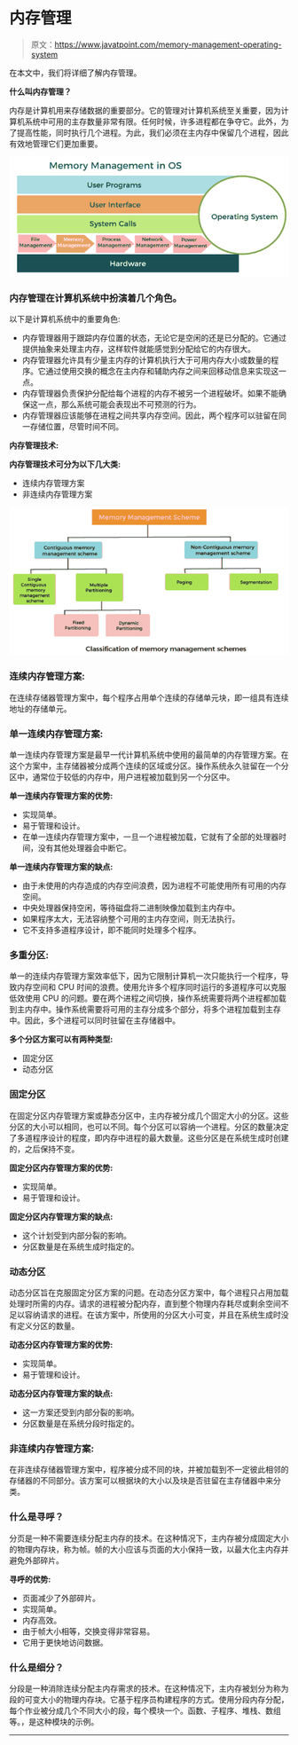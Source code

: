 # 内存管理

> 原文：<https://www.javatpoint.com/memory-management-operating-system>

在本文中，我们将详细了解内存管理。

**什么叫内存管理？**

内存是计算机用来存储数据的重要部分。它的管理对计算机系统至关重要，因为计算机系统中可用的主存数量非常有限。任何时候，许多进程都在争夺它。此外，为了提高性能，同时执行几个进程。为此，我们必须在主内存中保留几个进程，因此有效地管理它们更加重要。

![Memory Management](img/10c5d5ab2cb6471a3b02d14c7197ecc6.png)

### 内存管理在计算机系统中扮演着几个角色。

以下是计算机系统中的重要角色:

*   内存管理器用于跟踪内存位置的状态，无论它是空闲的还是已分配的。它通过提供抽象来处理主内存，这样软件就能感觉到分配给它的内存很大。
*   内存管理器允许具有少量主内存的计算机执行大于可用内存大小或数量的程序。它通过使用交换的概念在主内存和辅助内存之间来回移动信息来实现这一点。
*   内存管理器负责保护分配给每个进程的内存不被另一个进程破坏。如果不能确保这一点，那么系统可能会表现出不可预测的行为。
*   内存管理器应该能够在进程之间共享内存空间。因此，两个程序可以驻留在同一存储位置，尽管时间不同。

**内存管理技术:**

**内存管理技术可分为以下几大类:**

*   连续内存管理方案
*   非连续内存管理方案

![Memory Management](img/fadd46fbb6480ceb3487ad96d602c0ea.png)

### 连续内存管理方案:

在连续存储器管理方案中，每个程序占用单个连续的存储单元块，即一组具有连续地址的存储单元。

### 单一连续内存管理方案:

单一连续内存管理方案是最早一代计算机系统中使用的最简单的内存管理方案。在这个方案中，主存储器被分成两个连续的区域或分区。操作系统永久驻留在一个分区中，通常位于较低的内存中，用户进程被加载到另一个分区中。

**单一连续内存管理方案的优势:**

*   实现简单。
*   易于管理和设计。
*   在单一连续内存管理方案中，一旦一个进程被加载，它就有了全部的处理器时间，没有其他处理器会中断它。

**单一连续内存管理方案的缺点:**

*   由于未使用的内存造成的内存空间浪费，因为进程不可能使用所有可用的内存空间。
*   中央处理器保持空闲，等待磁盘将二进制映像加载到主内存中。
*   如果程序太大，无法容纳整个可用的主内存空间，则无法执行。
*   它不支持多道程序设计，即不能同时处理多个程序。

### 多重分区:

单一的连续内存管理方案效率低下，因为它限制计算机一次只能执行一个程序，导致内存空间和 CPU 时间的浪费。使用允许多个程序同时运行的多道程序可以克服低效使用 CPU 的问题。要在两个进程之间切换，操作系统需要将两个进程都加载到主内存中。操作系统需要将可用的主存分成多个部分，将多个进程加载到主存中。因此，多个进程可以同时驻留在主存储器中。

**多个分区方案可以有两种类型:**

*   固定分区
*   动态分区

### 固定分区

在固定分区内存管理方案或静态分区中，主内存被分成几个固定大小的分区。这些分区的大小可以相同，也可以不同。每个分区可以容纳一个进程。分区的数量决定了多道程序设计的程度，即内存中进程的最大数量。这些分区是在系统生成时创建的，之后保持不变。

**固定分区内存管理方案的优势:**

*   实现简单。
*   易于管理和设计。

**固定分区内存管理方案的缺点:**

*   这个计划受到内部分裂的影响。
*   分区数量是在系统生成时指定的。

### 动态分区

动态分区旨在克服固定分区方案的问题。在动态分区方案中，每个进程只占用加载处理时所需的内存。请求的进程被分配内存，直到整个物理内存耗尽或剩余空间不足以容纳请求的进程。在该方案中，所使用的分区大小可变，并且在系统生成时没有定义分区的数量。

**动态分区内存管理方案的优势:**

*   实现简单。
*   易于管理和设计。

**动态分区内存管理方案的缺点:**

*   这一方案还受到内部分裂的影响。
*   分区数量是在系统分段时指定的。

### 非连续内存管理方案:

在非连续存储器管理方案中，程序被分成不同的块，并被加载到不一定彼此相邻的存储器的不同部分。该方案可以根据块的大小以及块是否驻留在主存储器中来分类。

### 什么是寻呼？

分页是一种不需要连续分配主内存的技术。在这种情况下，主内存被分成固定大小的物理内存块，称为帧。帧的大小应该与页面的大小保持一致，以最大化主内存并避免外部碎片。

**寻呼的优势:**

*   页面减少了外部碎片。
*   实现简单。
*   内存高效。
*   由于帧大小相等，交换变得非常容易。
*   它用于更快地访问数据。

### 什么是细分？

分段是一种消除连续分配主内存需求的技术。在这种情况下，主内存被划分为称为段的可变大小的物理内存块。它基于程序员构建程序的方式。使用分段内存分配，每个作业被分成几个不同大小的段，每个模块一个。函数、子程序、堆栈、数组等。，是这种模块的示例。

* * *
